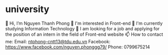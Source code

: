 # university
👋 Hi, I’m Nguyen Thanh Phong
👀 I'm interested in Front-end
🌱 I'm currently studying Information Technology
💞️ I am looking for a job and applying for the position of an intern in the field of Front-end website
📫 How to contact me: Email: ntphong-cntt13@tdu.edu.vn Facebook: https://www.facebook.com/nguyen.phonggg79/ Phone: 0799675214

